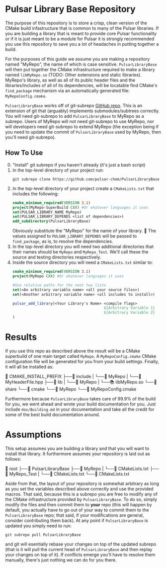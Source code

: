 Pulsar Library Base Repository
==============================

The purpose of this repository is to store a crisp, clean version of the CMake
build infastructure that is common to many of the Pulsar libraries.  If you are
building a library that is meant to provide core Pulsar functionality or if it
is just meant to be a module for Pulsar it is strongly recommended you use this
repository to save you a lot of headaches in putting together a build.

For the purposes of this guide we assume you are making a repository named
"MyRepo", the name of which is case sensitive.  `PulsarLibraryBase` will then
put together the CMake infrastructure required to make a library named
`libMyRepo.so` (TODO: Other extensions and static libraries). MyRepo's library,
as well as all of its public header files and the libraries/includes of all of
its dependencies, will be locatable find CMake's `find_package` mechanism via
an automatically generated file: `MyRepoConfig.cmake`.

`PulsarLibraryBase` works off of git-subrepo
[GitHub repo](https://github.com/ingydotnet/git-subrepo).  This is an
extension of git that (arguably) implements submodules/subtrees correctly. You
will need git-subrepo to add `PulsarLibraryBase` to MyRepo as a subrepo.  Users
of MyRepo will not need git-subrepo to use MyRepo, nor will developers need
git-subrepo to extend MyRepo (the exception being if you need to update the
commit of `PulsarLibraryBase` used by MyRepo, then you'll need git-subrepo).


How To Use
----------

0. "Install" git subrepo if you haven't already (it's just a bash script)
1. In the top-level directory of your project run:
   ```git
   git subrepo clone https://github.com/pulsar-chem/PulsarLibraryBase
   ```
2. In the top-level directory of your project create a `CMakeLists.txt` that
   includes the following:
   ```cmake
   cmake_minimum_required(VERSION 3.1)
   project(MyRepo-SuperBuild CXX) #Or whatever languages it uses
   set(PULSAR_LIBRARY_NAME MyRepo)
   set(PULSAR_LIBRARY_DEPENDS <list of dependencies>)
   add_subdirectory(PulsarLibraryBase)
   ```
   Obviously substitute the "MyRepo" for the name of your library.
   :memo: The values assigned to `PULSAR_LIBRARY_DEPENDS` will be passed to
   `find_package`, as is, to resolve the dependencies.
3. In the top-level directory you will need two additional directories that
   their names should be `MyRepo` and `MyRepo_Test`. We'll call these the source
   and testing directories respectively.
4. Inside the source directory you will need a `CMakeLists.txt` similar to:
   ```cmake
   cmake_minimum_required(VERSION 3.1)
   project(MyRepo CXX) #Or whatever languages it uses

   #Use relative paths for the next two lists
   set(<An arbitrary variable name> <all your source files>)
   set(<Another arbitrary variable name> <all includes to install>)

   pulsar_add_library(<Your Library's Name> <compile flags>
                                            ${Arbitrary Variable 1}
                                            ${Arbitrary Variable 2}
   )
   ```

Results
=======

If you use this repo as described above the result will be a CMake superbuild
of one main target called `MyRepo`.  A `MyRepoConfig.cmake` CMake configuration
file will be generated for you from your build settings.  Finally, it will all
be installed as:

:file_folder: CMAKE_INSTALL_PREFIX
├──:file_folder: include
|  └──:file_folder: MyRepo
|     └──:page_facing_up: MyHeaderFile.hpp
├──:file_folder: lib
|  └──:file_folder: MyRepo
|     └──:books: libMyRepo.so
└──:file_folder: share
   └──:file_folder: cmake
      └──:file_folder: MyRepo
         └──:page_facing_up: MyRepoConfig.cmake

Furthermore because `PulsarLibraryBase` takes care of 99.9% of the build for
you, we went ahead and wrote your build documentation for you.  Just include
`dox/Building.md` in your documentation and take all the credit for some of the
best build documentation around.

Assumptions
===========

This setup assumes you are building a library and that you will want to install
that library. It furthermore assumes your repository is laid out as follows:

:file_folder: root
├──:file_folder: PulsarLibraryBase
├──:file_folder: MyRepo
|  └──:page_facing_up: CMakeLists.txt
├──:file_folder: MyRepo_Test
|  └──:page_facing_up: CMakeLists.txt
└──:page_facing_up: CMakeLists.txt

Aside from that, the layout of your repository is somewhat arbitrary as long as
you set the variables described above correctly and use the provided macros.
That said, because this is a subrepo you are free to modify any of the CMake
infrastructure provided by `PulsarLibraryBase`. To do so, simply modify the
files and then commit them to **your** repo (this will happen by default, you
actually have to go out of your way to commit them to the `PulsarLibraryBase`
repo; that said, if your modifications are general, consider contributing them
back).  At any point if `PulsarLibraryBase` is updated you simply need to run:
```git
git subrepo pull PulsarLibraryBase
```
and git will esentially rebase your changes on top of the updated subrepo (that
is it will pull the current head of `PulsarLibraryBase` and then replay your
changes on top of it).  If conflicts emerge you'll have to resolve them
manually, there's just nothing we can do for you there.
